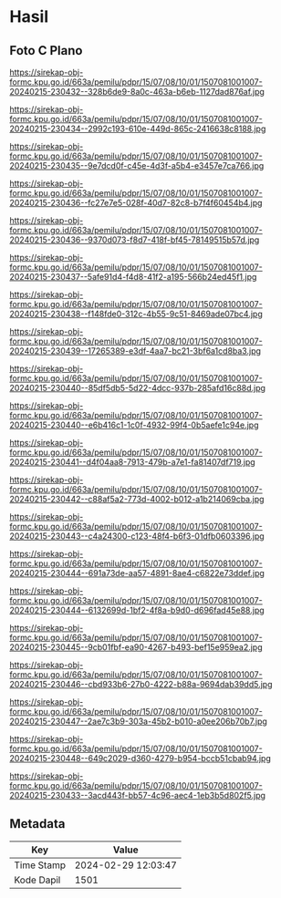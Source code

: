 # Hasil

## Foto C Plano

https://sirekap-obj-formc.kpu.go.id/663a/pemilu/pdpr/15/07/08/10/01/1507081001007-20240215-230432--328b6de9-8a0c-463a-b6eb-1127dad876af.jpg

https://sirekap-obj-formc.kpu.go.id/663a/pemilu/pdpr/15/07/08/10/01/1507081001007-20240215-230434--2992c193-610e-449d-865c-2416638c8188.jpg

https://sirekap-obj-formc.kpu.go.id/663a/pemilu/pdpr/15/07/08/10/01/1507081001007-20240215-230435--9e7dcd0f-c45e-4d3f-a5b4-e3457e7ca766.jpg

https://sirekap-obj-formc.kpu.go.id/663a/pemilu/pdpr/15/07/08/10/01/1507081001007-20240215-230436--fc27e7e5-028f-40d7-82c8-b7f4f60454b4.jpg

https://sirekap-obj-formc.kpu.go.id/663a/pemilu/pdpr/15/07/08/10/01/1507081001007-20240215-230436--9370d073-f8d7-418f-bf45-78149515b57d.jpg

https://sirekap-obj-formc.kpu.go.id/663a/pemilu/pdpr/15/07/08/10/01/1507081001007-20240215-230437--5afe91d4-f4d8-41f2-a195-566b24ed45f1.jpg

https://sirekap-obj-formc.kpu.go.id/663a/pemilu/pdpr/15/07/08/10/01/1507081001007-20240215-230438--f148fde0-312c-4b55-9c51-8469ade07bc4.jpg

https://sirekap-obj-formc.kpu.go.id/663a/pemilu/pdpr/15/07/08/10/01/1507081001007-20240215-230439--17265389-e3df-4aa7-bc21-3bf6a1cd8ba3.jpg

https://sirekap-obj-formc.kpu.go.id/663a/pemilu/pdpr/15/07/08/10/01/1507081001007-20240215-230440--85df5db5-5d22-4dcc-937b-285afd16c88d.jpg

https://sirekap-obj-formc.kpu.go.id/663a/pemilu/pdpr/15/07/08/10/01/1507081001007-20240215-230440--e6b416c1-1c0f-4932-99f4-0b5aefe1c94e.jpg

https://sirekap-obj-formc.kpu.go.id/663a/pemilu/pdpr/15/07/08/10/01/1507081001007-20240215-230441--d4f04aa8-7913-479b-a7e1-fa81407df719.jpg

https://sirekap-obj-formc.kpu.go.id/663a/pemilu/pdpr/15/07/08/10/01/1507081001007-20240215-230442--c88af5a2-773d-4002-b012-a1b214069cba.jpg

https://sirekap-obj-formc.kpu.go.id/663a/pemilu/pdpr/15/07/08/10/01/1507081001007-20240215-230443--c4a24300-c123-48f4-b6f3-01dfb0603396.jpg

https://sirekap-obj-formc.kpu.go.id/663a/pemilu/pdpr/15/07/08/10/01/1507081001007-20240215-230444--691a73de-aa57-4891-8ae4-c6822e73ddef.jpg

https://sirekap-obj-formc.kpu.go.id/663a/pemilu/pdpr/15/07/08/10/01/1507081001007-20240215-230444--6132699d-1bf2-4f8a-b9d0-d696fad45e88.jpg

https://sirekap-obj-formc.kpu.go.id/663a/pemilu/pdpr/15/07/08/10/01/1507081001007-20240215-230445--9cb01fbf-ea90-4267-b493-bef15e959ea2.jpg

https://sirekap-obj-formc.kpu.go.id/663a/pemilu/pdpr/15/07/08/10/01/1507081001007-20240215-230446--cbd933b6-27b0-4222-b88a-9694dab39dd5.jpg

https://sirekap-obj-formc.kpu.go.id/663a/pemilu/pdpr/15/07/08/10/01/1507081001007-20240215-230447--2ae7c3b9-303a-45b2-b010-a0ee206b70b7.jpg

https://sirekap-obj-formc.kpu.go.id/663a/pemilu/pdpr/15/07/08/10/01/1507081001007-20240215-230448--649c2029-d360-4279-b954-bccb51cbab94.jpg

https://sirekap-obj-formc.kpu.go.id/663a/pemilu/pdpr/15/07/08/10/01/1507081001007-20240215-230433--3acd443f-bb57-4c96-aec4-1eb3b5d802f5.jpg


## Metadata

| Key        | Value               |
| ---------- | ------------------- |
| Time Stamp | 2024-02-29 12:03:47 |
| Kode Dapil | 1501                |



